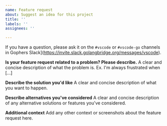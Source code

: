 ```yaml
---
name: Feature request
about: Suggest an idea for this project
title: ''
labels: ''
assignees: ''

---
```


If you have a question, please ask it on the `#vscode` or `#vscode-go` channels in Gophers Slack](https://invite.slack.golangbridge.org/messages/vscode).

**Is your feature request related to a problem? Please describe.**
A clear and concise description of what the problem is. Ex. I'm always frustrated when [...]

**Describe the solution you'd like**
A clear and concise description of what you want to happen.

**Describe alternatives you've considered**
A clear and concise description of any alternative solutions or features you've considered.

**Additional context**
Add any other context or screenshots about the feature request here.
